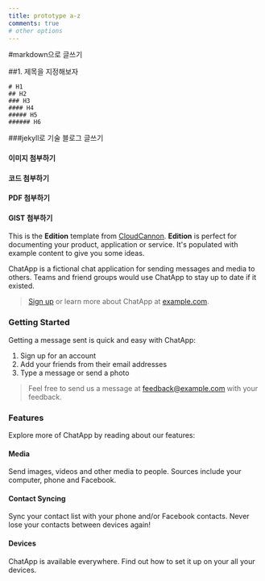 ```yaml
---
title: prototype a-z
comments: true
# other options
---
```


#markdown으로 글쓰기

##1. 제목을 지정해보자

```
# H1
## H2
### H3
#### H4
##### H5
###### H6
```





###jekyll로 기술 블로그 글쓰기

#### 이미지 첨부하기

#### 코드 첨부하기

#### PDF 첨부하기

#### GIST 첨부하기


This is the **Edition** template from [CloudCannon](http://cloudcannon.com/).
**Edition** is perfect for documenting your product, application or service.
It's populated with example content to give you some ideas.

ChatApp is a fictional chat application for sending messages and media to others.
Teams and friend groups would use ChatApp to stay up to date if it existed.

> [Sign up](http://example.com/signup) or learn more about ChatApp at [example.com](http://example.com/).

### Getting Started

Getting a message sent is quick and easy with ChatApp:

1. Sign up for an account
2. Add your friends from their email addresses
3. Type a message or send a photo

> Feel free to send us a message at [feedback@example.com](mailto:feedback@example.com) with your feedback.

### Features

Explore more of ChatApp by reading about our features:

#### Media

Send images, videos and other media to people. Sources include your computer, phone and Facebook.

#### Contact Syncing

Sync your contact list with your phone and/or Facebook contacts. Never lose your contacts between devices again!

#### Devices

ChatApp is available everywhere. Find out how to set it up on your all your devices.
